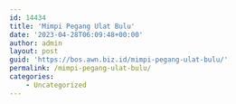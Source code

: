 ```yaml
---
id: 14434
title: 'Mimpi Pegang Ulat Bulu'
date: '2023-04-28T06:09:48+00:00'
author: admin
layout: post
guid: 'https://bos.awn.biz.id/mimpi-pegang-ulat-bulu/'
permalink: /mimpi-pegang-ulat-bulu/
categories:
    - Uncategorized
---
```


